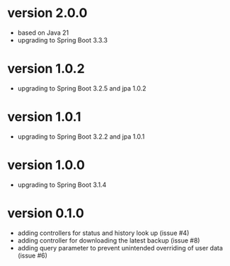 # version 2.0.0
- based on Java 21
- upgrading to Spring Boot 3.3.3

# version 1.0.2
- upgrading to Spring Boot 3.2.5 and jpa 1.0.2

# version 1.0.1
- upgrading to Spring Boot 3.2.2 and jpa 1.0.1

# version 1.0.0
- upgrading to Spring Boot 3.1.4

# version 0.1.0
- adding controllers for status and history look up (issue #4)
- adding controller for downloading the latest backup (issue #8)
- adding query parameter to prevent unintended overriding of user data (issue #6)
